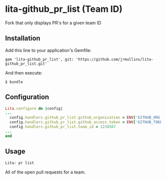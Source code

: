 # lita-github_pr_list (Team ID)

Fork that only displays PR's for a given team ID

## Installation

Add this line to your application's Gemfile:

    gem 'lita-github_pr_list', git: 'https://github.com/jrmullins/lita-github_pr_list.git'

And then execute:

    $ bundle


## Configuration

```ruby
Lita.configure do |config|
...
  config.handlers.github_pr_list.github_organization = ENV['GITHUB_ORG']
  config.handlers.github_pr_list.github_access_token = ENV['GITHUB_TOKEN']
  config.handlers.github_pr_list.team_id = 1234567
...
end
```

## Usage

```Lita: pr list```

All of the open pull requests for a team.

